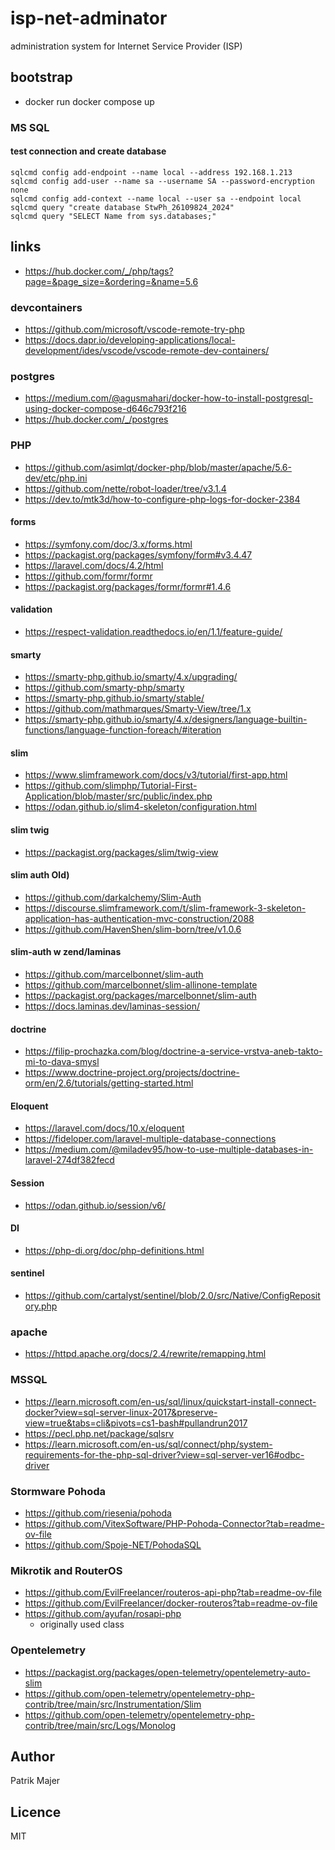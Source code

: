# isp-net-adminator
administration system for Internet Service Provider (ISP)

## bootstrap
- docker run docker compose up

### MS SQL

#### test connection and create database
```
sqlcmd config add-endpoint --name local --address 192.168.1.213
sqlcmd config add-user --name sa --username SA --password-encryption none
sqlcmd config add-context --name local --user sa --endpoint local
sqlcmd query "create database StwPh_26109824_2024"
sqlcmd query "SELECT Name from sys.databases;"
```

## links
- https://hub.docker.com/_/php/tags?page=&page_size=&ordering=&name=5.6

### devcontainers
- https://github.com/microsoft/vscode-remote-try-php
- https://docs.dapr.io/developing-applications/local-development/ides/vscode/vscode-remote-dev-containers/

### postgres
- https://medium.com/@agusmahari/docker-how-to-install-postgresql-using-docker-compose-d646c793f216
- https://hub.docker.com/_/postgres

### PHP
- https://github.com/asimlqt/docker-php/blob/master/apache/5.6-dev/etc/php.ini
- https://github.com/nette/robot-loader/tree/v3.1.4
- https://dev.to/mtk3d/how-to-configure-php-logs-for-docker-2384

#### forms
- https://symfony.com/doc/3.x/forms.html
- https://packagist.org/packages/symfony/form#v3.4.47
- https://laravel.com/docs/4.2/html
- https://github.com/formr/formr
- https://packagist.org/packages/formr/formr#1.4.6

#### validation
- https://respect-validation.readthedocs.io/en/1.1/feature-guide/

#### smarty
- https://smarty-php.github.io/smarty/4.x/upgrading/
- https://github.com/smarty-php/smarty
- https://smarty-php.github.io/smarty/stable/
- https://github.com/mathmarques/Smarty-View/tree/1.x
- https://smarty-php.github.io/smarty/4.x/designers/language-builtin-functions/language-function-foreach/#iteration

#### slim
- https://www.slimframework.com/docs/v3/tutorial/first-app.html
- https://github.com/slimphp/Tutorial-First-Application/blob/master/src/public/index.php
- https://odan.github.io/slim4-skeleton/configuration.html
#### slim twig
- https://packagist.org/packages/slim/twig-view
#### slim auth Old)
- https://github.com/darkalchemy/Slim-Auth
- https://discourse.slimframework.com/t/slim-framework-3-skeleton-application-has-authentication-mvc-construction/2088
- https://github.com/HavenShen/slim-born/tree/v1.0.6
#### slim-auth w zend/laminas
- https://github.com/marcelbonnet/slim-auth
- https://github.com/marcelbonnet/slim-allinone-template
- https://packagist.org/packages/marcelbonnet/slim-auth
- https://docs.laminas.dev/laminas-session/
#### doctrine
- https://filip-prochazka.com/blog/doctrine-a-service-vrstva-aneb-takto-mi-to-dava-smysl
- https://www.doctrine-project.org/projects/doctrine-orm/en/2.6/tutorials/getting-started.html
#### Eloquent
- https://laravel.com/docs/10.x/eloquent
- https://fideloper.com/laravel-multiple-database-connections
- https://medium.com/@miladev95/how-to-use-multiple-databases-in-laravel-274df382fecd

#### Session
- https://odan.github.io/session/v6/

#### DI
- https://php-di.org/doc/php-definitions.html

#### sentinel
- https://github.com/cartalyst/sentinel/blob/2.0/src/Native/ConfigRepository.php

### apache
- https://httpd.apache.org/docs/2.4/rewrite/remapping.html

### MSSQL
- https://learn.microsoft.com/en-us/sql/linux/quickstart-install-connect-docker?view=sql-server-linux-2017&preserve-view=true&tabs=cli&pivots=cs1-bash#pullandrun2017
- https://pecl.php.net/package/sqlsrv
- https://learn.microsoft.com/en-us/sql/connect/php/system-requirements-for-the-php-sql-driver?view=sql-server-ver16#odbc-driver

### Stormware Pohoda
- https://github.com/riesenia/pohoda
- https://github.com/VitexSoftware/PHP-Pohoda-Connector?tab=readme-ov-file
- https://github.com/Spoje-NET/PohodaSQL

### Mikrotik and RouterOS
- https://github.com/EvilFreelancer/routeros-api-php?tab=readme-ov-file
- https://github.com/EvilFreelancer/docker-routeros?tab=readme-ov-file
- https://github.com/ayufan/rosapi-php
  - originally used class

### Opentelemetry
- https://packagist.org/packages/open-telemetry/opentelemetry-auto-slim
- https://github.com/open-telemetry/opentelemetry-php-contrib/tree/main/src/Instrumentation/Slim
- https://github.com/open-telemetry/opentelemetry-php-contrib/tree/main/src/Logs/Monolog

## Author
Patrik Majer

## Licence
MIT
